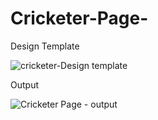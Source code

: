 # Cricketer-Page-
Design Template





![cricketer-Design template](https://github.com/ra-ghava/Cricketer-Page-/assets/146189602/b39472eb-a93f-4ab5-a878-8a1393772f7e)












Output 






![Cricketer Page - output](https://github.com/ra-ghava/Cricketer-Page-/assets/146189602/e8080f90-9f87-47f2-90ab-ffd88e20e5bf)

